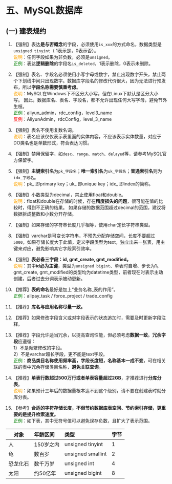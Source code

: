

# 五、MySQL数据库
## (一) 建表规约

1. 【强制】表达**是与否概念**的字段，必须使用`is_xxx`的方式命名，数据类型是`unsigned tinyint`（ 1表示是，0表示否）。 
  <br><span style="color:orange">说明</span>：任何字段如果为非负数，必须是`unsigned`。 
  <br><span style="color:green">正例</span>：表达**逻辑删除**的字段名`is_deleted`，1表示删除，0表示未删除。 
2. 【强制】表名、字段名必须使用小写字母或数字，禁止出现数字开头，禁止两个下划线中间只出现数字。数据库字段名的修改代价很大，因为无法进行预发布，所以**字段名称需要慎重考虑**。 
  <br><span style="color:orange">说明</span>：MySQL在Windows下不区分大小写，但在Linux下默认是区分大小写。
  因此，数据库名、表名、字段名，都不允许出现任何大写字母，避免节外生枝。 
  <br><span style="color:green">正例</span>：aliyun_admin，rdc_config，level3_name 
  <br><span style="color:red">反例</span>：AliyunAdmin，rdcConfig，level_3_name 
3. 【强制】表名不使用复数名词。 
  <br><span style="color:orange">说明</span>：表名应该仅仅表示表里面的实体内容，不应该表示实体数量，对应于DO类名也是单数形式，符合表达习惯。 
4. 【强制】禁用保留字，如`desc`、`range`、`match`、`delayed`等，请参考MySQL官方保留字。 
5. 【强制】**主键索引名**为`pk_字段名`；**唯一索引名**为`uk_字段名`；**普通索引名**则为`idx_字段名`。 
  <br><span style="color:orange">说明</span>：pk_ 即primary key；uk_ 即unique key；idx_ 即index的简称。 
6. 【强制】小数类型为decimal，禁止使用float和double。 
  <br><span style="color:orange">说明</span>：float和double在存储的时候，存在**精度损失的问题**，很可能在值的比较时，得到不正确的结果。
  如果存储的数据范围超过decimal的范围，建议将数据拆成整数和小数分开存储。 
7. 【强制】如果存储的字符串长度几乎相等，使用char定长字符串类型。 
8. 【强制】varchar是可变长字符串，不预先分配存储空间，长度不要超过`5000`，如果存储长度大于此值，定义字段类型为text，独立出来一张表，用主键来对应，避免影响其它字段索引效率。 
9. 【强制】**表必备三字段：id, gmt_create, gmt_modified。** 
  <br><span style="color:orange">说明</span>：其中**id必为主键**，类型为`unsigned bigint`、单表时自增、步长为1。
  gmt_create, gmt_modified的类型均为datetime类型，前者现在时表示主动创建，后者过去分词表示被动更新。 

10. 【推荐】**表的命名**最好是加上“业务名称_表的作用”。 
  <br><span style="color:green">正例</span>：alipay_task / force_project / trade_config 
11. 【推荐】**库名与应用名称尽量一致。** 
12. 【推荐】如果修改字段含义或对字段表示的状态追加时，需要及时更新字段注释。 
13. 【推荐】字段允许适当冗余，以提高查询性能，但必须考虑**数据一致**。**冗余字段**应遵循：  
  1）不是频繁修改的字段。  
  2）不是varchar超长字段，更不能是text字段。
  <br><span style="color:green">正例</span>：**商品类目名称使用频率高，字段长度短，名称基本一成不变**，可在相关联的表中冗余存储类目名称，**避免关联查询**。 
14. 【推荐】**单表行数超过500万行或者单表容量超过2GB**，才推荐进行**分库分表**。 
  <br><span style="color:orange">说明</span>：如果预计三年后的数据量根本达不到这个级别，请不要在创建表时就分库分表。 

15. 【参考】**合适的字符存储长度，不但节约数据库表空间、节约索引存储，更重要的是提升检索速度。** 
  <br><span style="color:green">正例</span>：如下表，其中无符号值可以避免误存负数，且扩大了表示范围。 

| 对象  | 年龄区间 | 类型  | 字节  |
| ------------- |:-------------| :----- |:----- |
| 人 |150岁之内  | unsigned tinyint|1|
| 龟 |数百岁 | unsigned smallint |2|
| 恐龙化石 |数千万岁 | unsigned int |4|
| 太阳 |约50亿年 | unsigned bigint |8|

